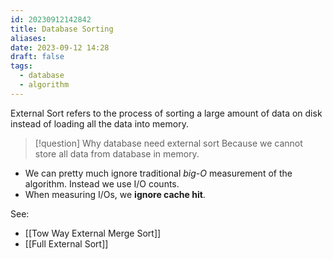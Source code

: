 ```yaml
---
id: 20230912142842
title: Database Sorting
aliases: 
date: 2023-09-12 14:28
draft: false
tags:
  - database
  - algorithm
---
```

External Sort refers to the process of sorting a large amount of data on disk instead of loading all the data into memory.

> [!question] Why database need external sort
> Because we cannot store all data from database in memory. 

- We can pretty much ignore traditional *big-O* measurement of the algorithm. Instead we use I/O counts. 
- When measuring I/Os, we **ignore cache hit**. 

See: 
- [[Tow Way External Merge Sort]]
- [[Full External Sort]]